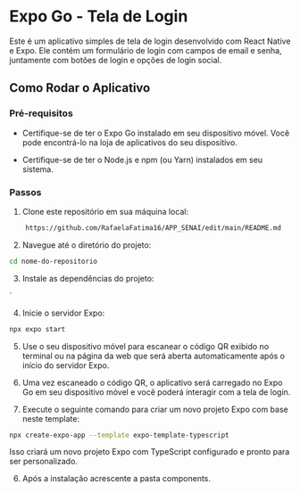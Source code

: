 # Expo Go - Tela de Login

Este é um aplicativo simples de tela de login desenvolvido com React Native e Expo. Ele contém um formulário de login com campos de email e senha, juntamente com botões de login e opções de login social.

## Como Rodar o Aplicativo

### Pré-requisitos

- Certifique-se de ter o Expo Go instalado em seu dispositivo móvel. Você pode encontrá-lo na loja de aplicativos do seu dispositivo.

- Certifique-se de ter o Node.js e npm (ou Yarn) instalados em seu sistema.

### Passos

1. Clone este repositório em sua máquina local:

```bash
    https://github.com/RafaelaFatima16/APP_SENAI/edit/main/README.md
```

2. Navegue até o diretório do projeto:

```bash
cd nome-do-repositorio
```

3. Instale as dependências do projeto:

`


4. Inicie o servidor Expo:

```bash
npx expo start
```

5. Use o seu dispositivo móvel para escanear o código QR exibido no terminal ou na página da web que será aberta automaticamente após o início do servidor Expo.

6. Uma vez escaneado o código QR, o aplicativo será carregado no Expo Go em seu dispositivo móvel e você poderá interagir com a tela de login.



5. Execute o seguinte comando para criar um novo projeto Expo com base neste template:

```bash
npx create-expo-app --template expo-template-typescript
```

Isso criará um novo projeto Expo com TypeScript configurado e pronto para ser personalizado.

6. Após a instalação acrescente a pasta components.
